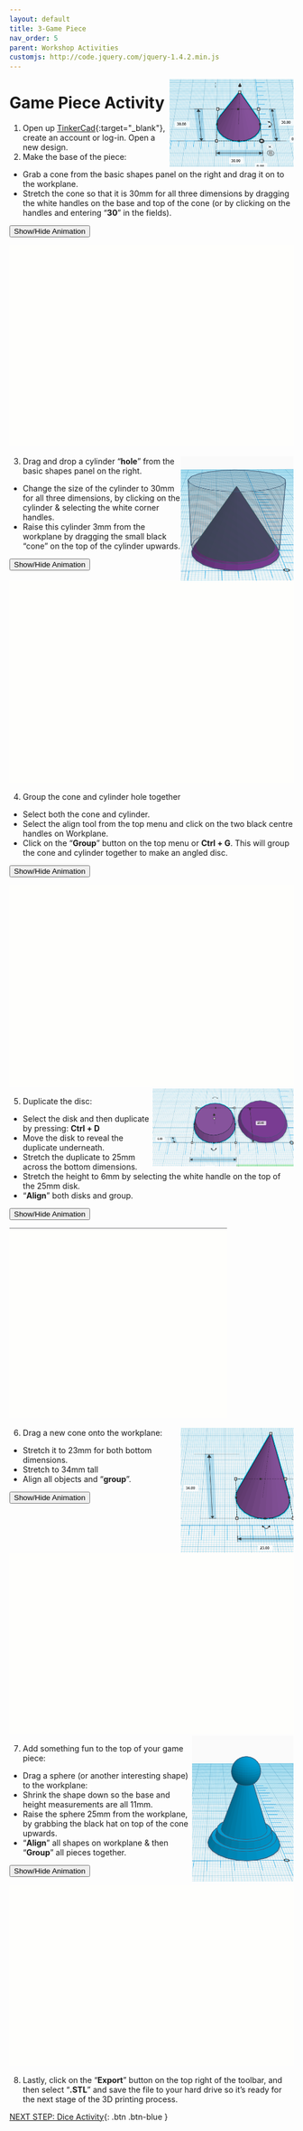```yaml
---
layout: default
title: 3-Game Piece
nav_order: 5
parent: Workshop Activities
customjs: http://code.jquery.com/jquery-1.4.2.min.js
---
```

<img src="images/tinkercad-game-01.png" style="float:right;width:220px" alt="cone with measurements">

# Game Piece Activity

1. Open up [TinkerCad](https://www.tinkercad.com/){:target="_blank"}, create an account or log-in. Open a new design. 
2. Make the base of the piece:
  - Grab a cone from the basic shapes panel on the right and drag it on to the workplane. 
  - Stretch the cone so that it is 30mm for all three dimensions by dragging the white handles on the base and top of the cone (or by clicking on the handles and entering “**30**” in the fields).

  <button onclick="toggle('gif1')">Show/Hide Animation</button>
<div id="gif1">
    <img src="images/tinkercad-game-02.gif">
    </div>

3. <img src="images/tinkercad-game-03.png" style="float:right;width:200px;height:220px;" alt="cone cylinder"> Drag and drop a cylinder “**hole**” from the basic shapes panel on the right.
  - Change the size of the cylinder to 30mm for all three dimensions, by clicking on the cylinder & selecting the white corner handles. 
  - Raise this cylinder 3mm from the workplane by dragging the small black “cone” on the top of the cylinder upwards.

  <button onclick="toggle('gif2')">Show/Hide Animation</button>
<div id="gif2">
    <img src="images/tinkercad-game-04.gif">
    </div>

4. Group the cone and cylinder hole together
  - Select both the cone and cylinder. 
  - Select the align tool from the top menu and click on the two black centre handles on Workplane.
  - Click on the “**Group**” button on the top menu or **Ctrl + G**. This will group the cone and cylinder together to make an angled disc.

  <button onclick="toggle('gif3')">Show/Hide Animation</button>
<div id="gif3">
    <img src="images/tinkercad-game-05.gif">
    </div>

<img src="images/tinkercad-game-06.png" style="float:right;width:250px" alt="cone base">

5. Duplicate the disc:
  - Select the disk and then duplicate by pressing: **Ctrl + D**
  - Move the disk to reveal the duplicate underneath.
  - Stretch the duplicate to 25mm across the bottom dimensions. 
  - Stretch the height to 6mm by selecting the white handle on the top of the 25mm disk. 
  - “**Align**” both disks and group.<br>

  <button onclick="toggle('gif4')">Show/Hide Animation</button>
<div id="gif4">
    <img src="images/tinkercad-game-07.gif">
    </div>

6. Drag a new cone onto the workplane:<img src="images/tinkercad-game-08.png" style="float:right;width:200px" alt="cone">
  - Stretch it to 23mm for both bottom dimensions.
  - Stretch to 34mm tall
  - Align all objects and “**group**”. 

  <button onclick="toggle('gif5')">Show/Hide Animation</button>
<div id="gif5">
    <img src="images/tinkercad-game-09.gif">
    </div>

<img src="images/tinkercad-game-10.png" style="float:right;width:180px" alt="cone with sphere on top">

7. Add something fun to the top of your game piece:
  - Drag a sphere (or another interesting shape) to the workplane:
  - Shrink the shape down so the base and height measurements are all 11mm. 
  - Raise the sphere 25mm from the workplane, by grabbing the black hat on top of the cone upwards.
  - “**Align**” all shapes on workplane & then “**Group**” all pieces together.

  <button onclick="toggle('gif6')">Show/Hide Animation</button>
<div id="gif6">
    <img src="images/tinkercad-game-11.gif">
    </div>

8. Lastly, click on the “**Export**” button on the top right of the toolbar, and then select “**.STL**” and save the file to your hard drive so it’s ready for the next stage of the 3D printing process.


<script>  

    function toggle(input) {
        var x = document.getElementById(input);
        if (x.style.display === "none") {
            x.style.display = "block";
        } else {
            x.style.display = "none";
        }
    }
</script>

[NEXT STEP: Dice Activity](4-dice-activity.html){: .btn .btn-blue }
